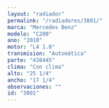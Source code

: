 ```yaml
---
layout: "radiador"
permalink: "/radiadores/3801/"
marca: "Mercedes Benz"
modelo: "C200"
ano: "2010"
motor: "L4 1.8"
transmision: "Automática"
parte: "438445"
clima: "Con clima"
alto: "25 1/4"
ancho: "17 1/4"
observaciones: ""
id: "3801"
---
```


